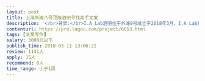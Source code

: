 ```yaml
---                
layout: post       
title: 上海外滩八号顶级酒吧寻找高手文案           
description: '</br>背景:</br>I.A Lab酒吧位于外滩8号成立于2018年3月，I.A Lab独一无二的设计理念"未来主义方程式"，犹如在宇宙飞船的船舱里一样，让人恣意在宇宙时空里旅行，这里的主张是“酒吧不仅是食尚艺术，更是食代创新”，把酒吧打造成了一间调酒与调香实验室，激起你我那颗热爱冒险的好奇心。</br></br>要求：</br>按照营销所提供的基本资料，拟写搭建网站、微信公众号所需的文字内容，以及月底开业前所需物料，如海报、优惠券等文案。</br>'     
contenturl: https://pro.lagou.com/project/6653.html      
tags: [文案写作]            
salary: 3000元以下          
publish_time: 2018-03-11 13:06:22         
review: 1141人                   
apply: 15人                   
recommend: 0人                   
time_range: 小于1周              
---                 
```

